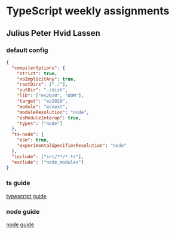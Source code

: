 # TypeScript weekly assignments

## Julius Peter Hvid Lassen

### default config
``` json
{
  "compilerOptions": {
    "strict": true,
    "noImplicitAny": true,
    "rootDirs": ["./"],
    "outDir": "./dist",
    "lib": ["es2020", "DOM"],
    "target": "es2020",
    "module": "esnext",
    "moduleResolution": "node",
    "esModuleInterop": true,
    "types": ["node"]
  },
  "ts-node": {
    "esm": true,
    "experimentalSpecifierResolution": "node"
  },
  "include": ["src/**/*.ts"],
  "exclude": ["node_modules"]
}
```

### ts guide
[typescript guide](https://github.com/FullStackTypeScriptCourse/course_material/blob/2024-S/guides/Typescript.md#typescript-guide)

### node guide
[node guide](https://github.com/FullStackTypeScriptCourse/course_material/blob/2024-S/guides/NodeNpm.md#node--npm-guide)
